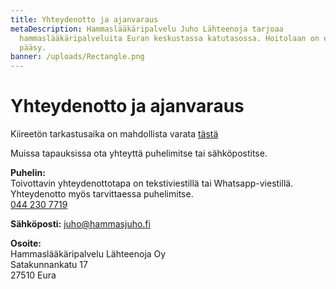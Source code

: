 ```yaml
---
title: Yhteydenotto ja ajanvaraus
metaDescription: Hammaslääkäripalvelu Juho Lähteenoja tarjoaa
  hammaslääkäripalveluita Euran keskustassa katutasossa. Hoitolaan on esteetön
  pääsy.
banner: /uploads/Rectangle.png
---
```

# Yhteydenotto ja ajanvaraus

Kiireetön tarkastusaika on mahdollista varata
[tästä](https://appointment.assiscare.com/#lahteenoja/appointment)

Muissa tapauksissa ota yhteyttä puhelimitse tai sähköpostitse.

**Puhelin:**\
Toivottavin yhteydenottotapa on tekstiviestillä tai Whatsapp-viestillä.
Yhteydenotto myös tarvittaessa puhelimitse.\
[044 230 7719](https://wa.me/358442307719)

**Sähköposti:**
juho@hammasjuho.fi

**Osoite:**\
Hammaslääkäripalvelu Lähteenoja Oy\
Satakunnankatu 17\
27510 Eura